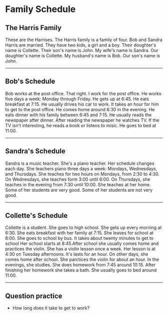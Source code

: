 # Family Schedule

## The Harris Family

These are the Harrises.
The Harris family is a family of four.
Bob and Sandra Harris are married.
They have two kids, a girl and a boy.
Their doughter's name is Collette.
Their son's name is John.
My wife's name is Sandra.
Our doughter's name is Collette.
My husband's name is Bob.
Our son's name is John.

---

## Bob's Schedule

Bob works at the post office.
That right. I work for the post office.
He works five days a week: Monday through Friday.
He gets up at 6:45.
He eats breakfast at 7:15.
He usually drives his car to work.
It takes an hour for him to get to the post office.
He comes home around 6:30 in the evening.
He eats dinner with his family between 6:45 and 7:15.
He usually reads the newspaper after dinner.
After reading the newspaper he watches TV.
If the TV isn't interesting, he reads a book or listens to misic.
He goes to bed at 11:00.

---

## Sandra's Schedule

Sandra is a music teacher. She's a piano teacher.
Her schedule changes each day.
She teachers piano three days a week: Mondays, Wednesdays, and Thursdays.
She teaches for two hours on Mondays, from 2:30 to 4:30.
On Wednesdays, she teaches form 3:00 until 6:00.
On Thursdays, she teaches in the evening from 7:30 until 10:00.
She teaches at her home.
Some of her students are very good.
Some of her students are not very good.

---

## Collette's Schedule

Collette is a student.
She goes to high school.
She gets up every morning at 6:30.
She eats breakfast with her family at 7:15.
She leaves for school at 8:00.
She goes to school by bus.
It takes about twenty minutes to get to school
Her school starts at 8:45.After school she usually comes home and practices the violin.
She has a violin lesson once a week.
Her lesson is at 4:30 on Tuesday afternoons.
It's lasts for an hour.
On other days, she comes home after school.
She parctices the violin for about an hour.
In the evenings, she studies.
She does homework from 7:45 around 10:15.
After finishing her homework she takes a bath.
She usually goes to bed around 11:00.

---

## Question practice

- How long does it take to get to work?

